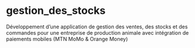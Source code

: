 # gestion_des_stocks
Développement d’une application de gestion des ventes, des stocks et des commandes pour une entreprise de production animale avec intégration de paiements mobiles (MTN MoMo &amp; Orange Money)
